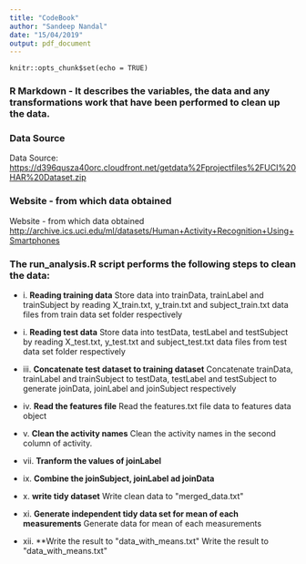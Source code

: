 ```yaml
---
title: "CodeBook"
author: "Sandeep Nandal"
date: "15/04/2019"
output: pdf_document
---
```


```{r setup, include=FALSE}
knitr::opts_chunk$set(echo = TRUE)
```

### R Markdown - It describes the variables, the data and any transformations work that have been performed to clean up the data.

### Data Source
Data Source:
https://d396qusza40orc.cloudfront.net/getdata%2Fprojectfiles%2FUCI%20HAR%20Dataset.zip

### Website - from which data obtained
Website - from which data obtained
http://archive.ics.uci.edu/ml/datasets/Human+Activity+Recognition+Using+Smartphones

### The run_analysis.R script performs the following steps to clean the data:

- i.  **Reading training data**
Store data into trainData, trainLabel and trainSubject by reading X_train.txt, y_train.txt and subject_train.txt data files from train data set folder respectively

- i.  **Reading test data**
Store data into testData, testLabel and testSubject by reading X_test.txt, y_test.txt and subject_test.txt data files from test data set folder respectively

- iii.	**Concatenate test dataset to training dataset**
Concatenate trainData, trainLabel and trainSubject to testData, testLabel and testSubject to generate joinData, joinLabel and joinSubject respectively

- iv. **Read the features file**
Read the features.txt file data to features data object

- v. **Clean the activity names**
Clean the activity names in the second column of activity.

- vii. **Tranform the values of joinLabel**

- ix. **Combine the joinSubject, joinLabel ad joinData**

- x. **write tidy dataset**
Write clean data to "merged_data.txt"

- xi. **Generate independent tidy data set for mean of each measurements**
Generate data for mean of each measurements

- xii. **Write the result to "data_with_means.txt"
Write the result to "data_with_means.txt"



